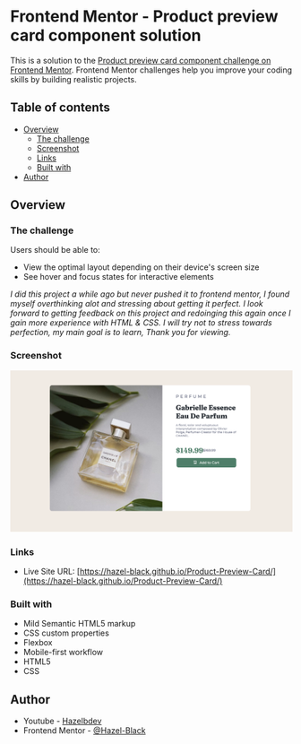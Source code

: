 # Frontend Mentor - Product preview card component solution

This is a solution to the [Product preview card component challenge on Frontend Mentor](https://www.frontendmentor.io/challenges/product-preview-card-component-GO7UmttRfa). Frontend Mentor challenges help you improve your coding skills by building realistic projects. 

## Table of contents

- [Overview](#overview)
  - [The challenge](#the-challenge)
  - [Screenshot](#screenshot)
  - [Links](#links)
  - [Built with](#built-with)
- [Author](#author)


## Overview

### The challenge

Users should be able to:

- View the optimal layout depending on their device's screen size
- See hover and focus states for interactive elements

*I did this project a while ago but never pushed it to frontend mentor, I found myself overthinking alot and stressing about getting it perfect. I look forward to getting feedback on this project and redoinging this  again once I gain more experience with HTML & CSS. I will try not to stress towards perfection, my main goal is to learn, Thank you for viewing.*

### Screenshot

![](images/Screenshot%202022-12-15%20at%201.11.17%20PM.png)

### Links

- Live Site URL: [https://hazel-black.github.io/Product-Preview-Card/](https://hazel-black.github.io/Product-Preview-Card/)


### Built with

- Mild Semantic HTML5 markup
- CSS custom properties
- Flexbox
- Mobile-first workflow
- HTML5 
- CSS


## Author

- Youtube - [Hazelbdev](https://www.youtube.com/@hazelbdev)
- Frontend Mentor - [@Hazel-Black](https://www.frontendmentor.io/profile/Hazel-Black)


